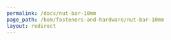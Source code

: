 ```yaml
---
permalink: /docs/nut-bar-10mm
page_path: /bom/fasteners-and-hardware/nut-bar-10mm
layout: redirect
---
```


